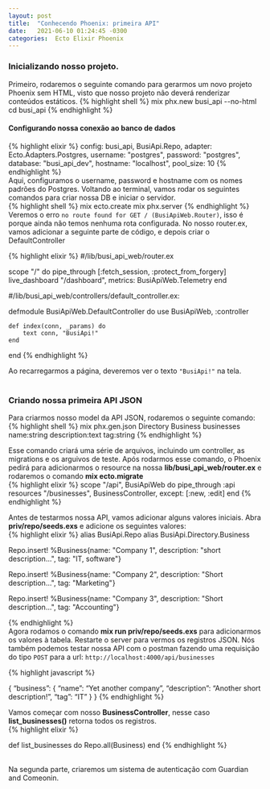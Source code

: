 ```yaml
---
layout: post
title:  "Conhecendo Phoenix: primeira API"
date:   2021-06-10 01:24:45 -0300
categories:  Ecto Elixir Phoenix
---
```


### Inicializando nosso projeto.
Primeiro, rodaremos o seguinte comando para gerarmos um novo projeto Phoenix sem HTML, visto que nosso projeto não deverá renderizar conteúdos estáticos.
{% highlight shell %}
mix phx.new busi_api --no-html
cd busi_api
{% endhighlight %}

#### Configurando nossa conexão ao banco de dados
{% highlight elixir %}
config: busi_api, BusiApi.Repo,
    adapter: Ecto.Adapters.Postgres,
    username: "postgres",
    password: "postgres",
    database: "busi_api_dev",
    hostname: "localhost",
    pool_size: 10
{% endhighlight %}<br/>
Aqui, configuramos o username, password e hostname com os nomes padrões do Postgres. Voltando ao terminal, vamos rodar os seguintes comandos para criar nossa DB e iniciar o servidor.<br/>
{% highlight shell %}
mix ecto.create
mix phx.server
{% endhighlight %}<br/>
Veremos o erro `no route found for GET / (BusiApiWeb.Router)`, isso é porque ainda não temos nenhuma rota configurada. No nosso router.ex, vamos adicionar a seguinte parte de código, e depois criar o DefaultController

{% highlight elixir %}
#/lib/busi_api_web/router.ex

scope "/" do
      pipe_through [:fetch_session, :protect_from_forgery]
      live_dashboard "/dashboard", metrics: BusiApiWeb.Telemetry
    end

#/lib/busi_api_web/controllers/default_controller.ex:

defmodule BusiApiWeb.DefaultController do
    use BusiApiWeb, :controller

    def index(conn, _params) do
        text conn, "BusiApi!"
    end

end
{% endhighlight %}<br/>

Ao recarregarmos a página, deveremos ver o texto `"BusiApi!"` na tela.<br/><br/>


### Criando nossa primeira API JSON

Para criarmos nosso model da API JSON, rodaremos o seguinte comando:
{% highlight shell %}
mix phx.gen.json Directory Business businesses name:string description:text tag:string
{% endhighlight %}<br/>

Esse comando criará uma série de arquivos, incluindo um controller, as migrations e os arguivos de teste. Após rodarmos esse comando, o Phoenix pedirá para adicionarmos o resource na nossa <strong>lib/busi_api_web/router.ex</strong> e rodaremos o comando <strong>mix ecto.migrate</strong><br/>
{% highlight elixir %}
scope "/api", BusiApiWeb do
    pipe_through :api
    resources "/businesses", BusinessController, except: [:new, :edit]
end
{% endhighlight %}<br/>

Antes de testarmos nossa API, vamos adicionar alguns valores iniciais. Abra <strong>priv/repo/seeds.exs</strong> e adicione os seguintes valores:<br/>
{% highlight elixir %}
alias BusiApi.Repo
alias BusiApi.Directory.Business

Repo.insert! %Business{name: "Company 1", description: "short description...", tag: "IT, software"}

Repo.insert! %Business{name: "Company 2", description: "Short description...", tag: "Marketing"}

Repo.insert! %Business{name: "Company 3", description: "Short description...", tag: "Accounting"}

{% endhighlight %}<br/>
Agora rodamos o comando <strong>mix run priv/repo/seeds.exs</strong> para adicionarmos os valores à tabela. Restarte o server para vermos os registros JSON. Nós também podemos testar nossa API com o postman fazendo uma requisição do tipo `POST` para a url: `http://localhost:4000/api/businesses`

{% highlight javascript %}

{
    “business”: 
        {
            “name”: “Yet another company”, 
            “description”: “Another short description!”, 
            “tag”: “IT”
        }
}
{% endhighlight %} <br/>

Vamos começar com nosso <strong>BusinessController</strong>, nesse caso <strong>list_businesses()</strong> retorna todos os registros.<br/>
{% highlight elixir %}

def list_businesses do
    Repo.all(Business)
end
{% endhighlight %} <br/><br/>

Na segunda parte, criaremos um sistema de autenticação com Guardian and Comeonin.